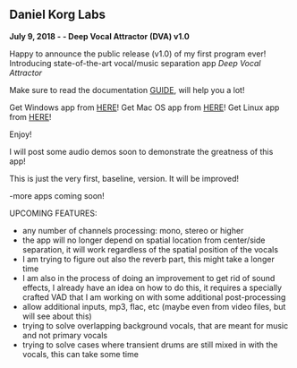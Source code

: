 ## Daniel Korg Labs
**July 9, 2018 - - Deep Vocal Attractor (DVA) v1.0**

Happy to announce the public release (v1.0) of my first program ever!
Introducing state-of-the-art vocal/music separation app
*Deep Vocal Attractor*

Make sure to read the documentation [GUIDE](https://raw.githubusercontent.com/danielkorg/danielkorg.github.io/master/GUIDE.txt), will help you a lot!

Get Windows app from [HERE](https://github.com/danielkorg/danielkorg.github.io/raw/master/DVA.zip)!
Get Mac OS app from [HERE](https://github.com/danielkorg/danielkorg.github.io/raw/master/DVAmac.zip)!
Get Linux app from [HERE](https://github.com/danielkorg/danielkorg.github.io/raw/master/DVAlinux.zip)!

Enjoy!

I will post some audio demos soon to demonstrate the greatness of this app!

This is just the very first, baseline, version. It will be improved!

-more apps coming soon!

UPCOMING FEATURES:

- any number of channels processing: mono, stereo or higher
- the app will no longer depend on spatial location from center/side separation, it will work regardless of the spatial position of the vocals
- I am trying to figure out also the reverb part, this might take a longer time
- I am also in the process of doing an improvement to get rid of sound effects, I already have an idea on how to do this, it requires a specially crafted VAD that I am working on with some additional post-processing
- allow additional inputs, mp3, flac, etc (maybe even from video files, but will see about this)
- trying to solve overlapping background vocals, that are meant for music and not primary vocals
- trying to solve cases where transient drums are still mixed in with the vocals, this can take some time
